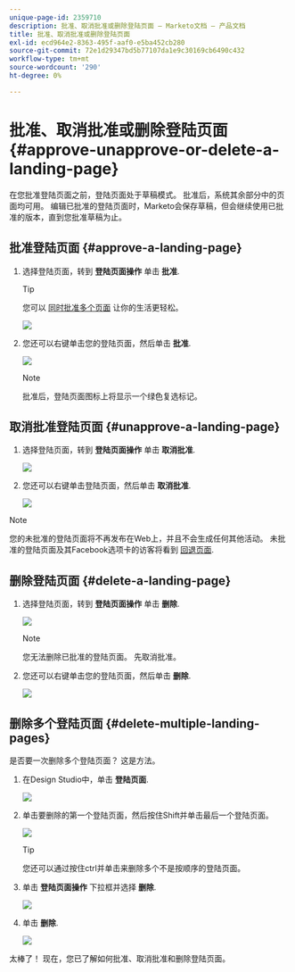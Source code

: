 ```yaml
---
unique-page-id: 2359710
description: 批准、取消批准或删除登陆页面 — Marketo文档 — 产品文档
title: 批准、取消批准或删除登陆页面
exl-id: ecd964e2-8363-495f-aaf0-e5ba452cb280
source-git-commit: 72e1d29347bd5b77107da1e9c30169cb6490c432
workflow-type: tm+mt
source-wordcount: '290'
ht-degree: 0%

---
```


# 批准、取消批准或删除登陆页面 {#approve-unapprove-or-delete-a-landing-page}

在您批准登陆页面之前，登陆页面处于草稿模式。 批准后，系统其余部分中的页面均可用。 编辑已批准的登陆页面时，Marketo会保存草稿，但会继续使用已批准的版本，直到您批准草稿为止。

## 批准登陆页面 {#approve-a-landing-page}

1. 选择登陆页面，转到 **登陆页面操作** 单击 **批准**.

   >[!TIP]
   >
   >您可以 [同时批准多个页面](/help/marketo/product-docs/demand-generation/landing-pages/landing-page-actions/approve-multiple-landing-pages-at-once.md) 让你的生活更轻松。

   ![](assets/image2014-9-16-15-3a28-3a22.png)

1. 您还可以右键单击您的登陆页面，然后单击 **批准**.

   ![](assets/image2014-9-16-15-3a30-3a4.png)

   >[!NOTE]
   >
   >批准后，登陆页面图标上将显示一个绿色复选标记。

## 取消批准登陆页面 {#unapprove-a-landing-page}

1. 选择登陆页面，转到 **登陆页面操作** 单击 **取消批准**.

   ![](assets/image2014-9-16-15-3a31-3a8.png)

1. 您还可以右键单击登陆页面，然后单击 **取消批准**.

   ![](assets/image2014-9-16-15-3a31-3a34.png)

>[!NOTE]
>
>您的未批准的登陆页面将不再发布在Web上，并且不会生成任何其他活动。 未批准的登陆页面及其Facebook选项卡的访客将看到 [回退页面](/help/marketo/product-docs/administration/settings/set-a-fallback-page.md).

## 删除登陆页面 {#delete-a-landing-page}

1. 选择登陆页面，转到 **登陆页面操作** 单击 **删除**.

   ![](assets/image2014-9-16-15-3a49-3a59.png)

   >[!NOTE]
   >
   >您无法删除已批准的登陆页面。 先取消批准。

1. 您还可以右键单击您的登陆页面，然后单击 **删除**.

   ![](assets/image2014-9-16-15-3a50-3a40.png)

## 删除多个登陆页面 {#delete-multiple-landing-pages}

是否要一次删除多个登陆页面？ 这是方法。

1. 在Design Studio中，单击 **登陆页面**.

   ![](assets/one.png)

1. 单击要删除的第一个登陆页面，然后按住Shift并单击最后一个登陆页面。

   ![](assets/two.png)

   >[!TIP]
   >
   >您还可以通过按住ctrl并单击来删除多个不是按顺序的登陆页面。

1. 单击 **登陆页面操作** 下拉框并选择 **删除**.

   ![](assets/three.png)

1. 单击 **删除**.

   ![](assets/four.png)

太棒了！ 现在，您已了解如何批准、取消批准和删除登陆页面。
